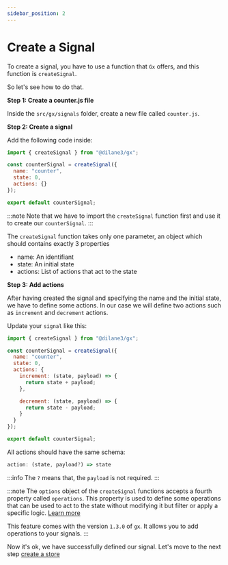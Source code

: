 ```yaml
---
sidebar_position: 2
---
```


# Create a Signal

To create a signal, you have to use a function that `Gx` offers, and this function is `createSignal`.

So let's see how to do that.

**Step 1: Create a counter.js file**

Inside the `src/gx/signals` folder, create a new file called `counter.js`.

**Step 2: Create a signal**

Add the following code inside: 

```js title="src/gx/signals/counter.js"
import { createSignal } from "@dilane3/gx";

const counterSignal = createSignal({
  name: "counter",
  state: 0,
  actions: {}
});

export default counterSignal;
```

:::note
Note that we have to import the `createSignal` function first and use it to create our `counterSignal`.
:::

The `createSignal` function takes only one parameter, an object which should contains exactly 3 properties

- name: An identifiant
- state: An initial state
- actions: List of actions that act to the state

**Step 3: Add actions**

After having created the signal and specifying the name and the initial state, we have to define some actions. In our case we will define two actions such as `increment` and `decrement` actions.

Update your `signal` like this:

```js title="src/gx/signals/counter.js" {7-13}
import { createSignal } from "@dilane3/gx";

const counterSignal = createSignal({
  name: "counter",
  state: 0,
  actions: {
    increment: (state, payload) => {
      return state + payload;
    },

    decrement: (state, payload) => {
      return state - payload;
    }
  }
});

export default counterSignal;
```

All actions should have the same schema: 

```ts
action: (state, payload?) => state
```

:::info
The `?` means that, the `payload` is not required.
:::

:::note
The `options` object of the `createSignal` functions accepts a fourth property called `operations`. This property is used to define some operations that can be used to act to the state without modifying it but filter or apply a specific logic. [Learn more](/docs/guide/signals.md) 

This feature comes with the version `1.3.0` of `gx`. It allows you to add operations to your signals.
:::

Now it's ok, we have successfully defined our signal. Let's move to the next step [create a store](/docs/tutorial/create-a-store.md)